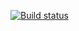 [![Build status](https://ci.appveyor.com/api/projects/status/j8m5m1e715pbbch1?svg=true)](https://ci.appveyor.com/project/AnastasyaChuvilova/matchers)

